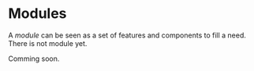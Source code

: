 # Modules

A _module_ can be seen as a set of features and components to fill a need.
There is not module yet.


Comming soon.
